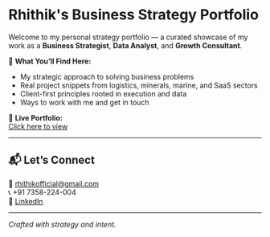 # Rhithik's Business Strategy Portfolio

Welcome to my personal strategy portfolio — a curated showcase of my work as a **Business Strategist**, **Data Analyst**, and **Growth Consultant**.

🚀 **What You’ll Find Here:**
- My strategic approach to solving business problems
- Real project snippets from logistics, minerals, marine, and SaaS sectors
- Client-first principles rooted in execution and data
- Ways to work with me and get in touch

🔗 **Live Portfolio:**  
[Click here to view](https://rhithikr.github.io/rhithik-portfolio/)

---

## 📬 Let’s Connect  
📧 rhithikofficial@gmail.com  
📞 +91 7358-224-004  
🔗 [LinkedIn](https://linkedin.com/in/rhithik)

---
*Crafted with strategy and intent.*
